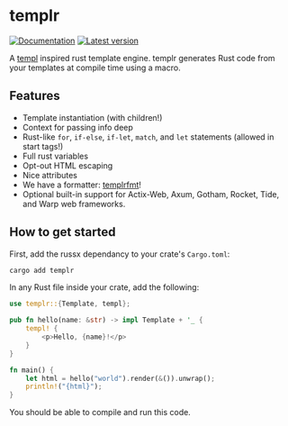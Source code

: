 # templr

[![Documentation](https://docs.rs/templr/badge.svg)](https://docs.rs/templr/)
[![Latest version](https://img.shields.io/crates/v/templr.svg)](https://crates.io/crates/templr)

A [templ](https://github.com/a-h/templ) inspired rust template engine.
templr generates Rust code from your templates at compile time using a macro.

## Features

- Template instantiation (with children!)
- Context for passing info deep
- Rust-like `for`, `if-else`, `if-let`, `match`, and `let` statements (allowed in start tags!)
- Full rust variables
- Opt-out HTML escaping
- Nice attributes
- We have a formatter: [templrfmt](https://github.com/PizzasBear/templrfmt)!
- Optional built-in support for Actix-Web, Axum, Gotham, Rocket, Tide, and Warp web frameworks.

## How to get started

First, add the russx dependancy to your crate's `Cargo.toml`:

```sh
cargo add templr
```

In any Rust file inside your crate, add the following:

```rust
use templr::{Template, templ};

pub fn hello(name: &str) -> impl Template + '_ {
    templ! {
        <p>Hello, {name}!</p>
    }
}

fn main() {
    let html = hello("world").render(&()).unwrap();
    println!("{html}");
}
```

You should be able to compile and run this code.
